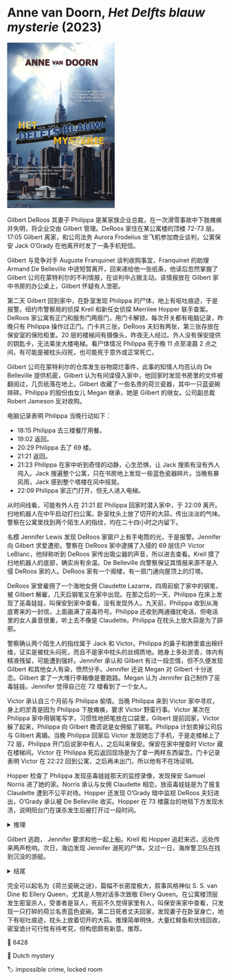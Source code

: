 # Anne van Doorn, <i>Het Delfts blauw mysterie</i> (2023)

<img src=images/2023_cover.jpg width=250/>

Gilbert DeRoos 其妻子 Philippa 是某家族企业总裁，在一次滑雪事故中下肢瘫痪并失明，将企业交由 Gilbert 管理。DeRoos 家住在某公寓楼的顶楼 72-73 层。17:05 Gilbert 离家，和公司法务 Aurora Frodelius 坐飞机参加商业谈判，公寓保安 Jack O’Grady 在他离开时发了一条手机短信。

Gilbert 与竞争对手 Auguste Franquinet 谈判收购事宜，Franquinet 的助理 Armand De Belleville 中途短暂离开，回来递给他一张纸条，他读后忽然掌握了 Gilbert 公司在蒙特利尔的不利情报，在谈判中占据主动。该情报放在 Gilbert 家中书房的办公桌上，Gilbert 怀疑有人泄密。

第二天 Gilbert 回到家中，在卧室发现 Philippa 的尸体，地上有呕吐痕迹，于是报警。纽约市警察局的侦探 Krell 和新任女侦探 Merrilee Hopper 联手查案。DeRoos 家公寓有正门和服务门两扇门，用门卡解锁，每次开关都有电脑记录，昨晚只有 Philippa 操作过正门。门卡共三张，DeRoos 夫妇有两张，第三张存放在保安室的保险柜里。20 层的楼梯间有摄像头，昨夜无人经过。外人没有保安提供的钥匙卡，无法乘坐大楼电梯。看尸体情况 Philippa 死于晚 11 点至凌晨 2 点之间，有可能是被枕头闷死，也可能死于意外或正常死亡。

Gilbert 公司在蒙特利尔的仓库发生谷物腐烂事件，此事的知情人均否认向 De Belleville 提供机密，Gilbert 认为有间谍侵入家中，他回家时发现书房里的文件被翻阅过，几页纸落在地上。Gilbert 收藏了一些名贵的荷兰瓷器，其中一只蓝瓷碗摔碎。Philippa 的股份由女儿 Megan 继承，她是 Gilbert 的继女。公司副总裁 Robert Jameson 反对收购。

电脑记录表明 Philippa 当晚行动如下：
* 18:15 Philippa 去三楼餐厅用餐。
* 19:02 返回。
* 20:29 Philippa 去了 69 楼。
* 21:21 返回。
* 21:23 Philippa 在家中听到奇怪的动静，心生恐惧，让 Jack 搜索有没有外人闯入。Jack 搜遍整个公寓，只在书房地上发现一些蓝色瓷器碎片。当晚有暴风雨，Jack 感到整个塔楼在风中摇晃。
* 22:09 Philippa 家正门打开，但无人进入电梯。

从时间线看，可能有外人在 21:21 趁 Philippa 回家时潜入家中，于 22:09 离开。扫地机器人在中午启动打扫公寓。卧室枕头上放了切开的大蒜，传出淡淡的气味。警察在公寓里找到两个陌生人的指纹，均在二十四小时之内留下。

名模 Jennifer Lewis 发现 DeRoos 家窗户上有手电筒的光，于是报警。Jennifer 向 Gilbert 求爱遭拒。警察在 DeRoos 家中逮捕了入侵的 69 层住户 Victor LeBlanc，他辩称听到 DeRoos 家传出吸尘器的声音，所以进去查看。Krell 摸了扫地机器人的底部，确实尚有余温。De Belleville 向警察保证其情报来源不是入侵 DeRoos 家的人。DeRoos 家有一个阁楼，有一扇门通向屋顶上的灯塔。

DeRoos 家曾雇佣了一个海地女佣 Claudette Lazarre，四周前偷了家中的钢笔，被 Gilbert 解雇，几天后钢笔又在家中出现。在那之后的一天，Philippa 在床上发现了巫毒娃娃，叫保安到家中查看，没有发现外人。九天前，Philippa 收到从海底寄来的一封信，上面画满了巫毒符号。Philippa 还收到两通骚扰电话，但电话里的女人鼻音很重，听上去不像是 Claudette。Philippa 在枕头上放大蒜是为了辟邪。

警察确认两个陌生人的指纹属于 Jack 和 Victor。Philippa 的鼻子和肺里查出棉纤维，证实是被枕头闷死，而且不是家中枕头的丝绸质地。她身上多处淤青，体内有精液残留，可能遭到强奸。Jennifer 承认和 Gilbert 有过一段恋情，但不久便发现 Gilbert 和其他女人有染，愤然分手。Jennifer 还说 Megan 对 Gilbert 十分迷恋。Gilbert 拿了一大堆行李箱像是要跑路。Megan 认为 Jennifer 自己制作了巫毒娃娃。Jennifer 觉得自己在 72 楼看到了一个女人。

Victor 承认自三个月前与 Philippa 偷情。当晚 Philippa 来到 Victor 家中寻欢，身上的淤青是因为 Philippa 下肢瘫痪，要求 Victor 野蛮行事。Victor 某次在 Philippa 家中用钢笔写字，习惯性地把笔放在口袋里，Gilbert 提前回家，Victor 躲了起来，Philippa 向 Gilbert 撒谎说是女佣偷了钢笔。Philippa 计划卖掉公司后与 Gilbert 离婚。当晚 Philippa 回家后 Victor 发现她忘了手机，于是走楼梯上了 72 层，Philippa 开门后说家中有人，之后叫来保安。保安在家中搜查时 Victor 藏在楼梯间。Victor 在 Philippa 死后返回现场是为了拿一两样东西留念。门卡记录表明 Victor 在 22:22 回到公寓，之后再未出门，所以他有不在场证明。

Hopper 检查了 Philippa 发现巫毒娃娃那天的监控录像，发现保安 Samuel Norris 进了她的家。Norris 承认与女佣 Claudette 相恋，放巫毒娃娃是为了报复 Claudette 遭到不公平对待。Hopper 还发现 O’Grady 暗中监视 DeRoos 夫妇进出，O’Grady 承认被 De Belleville 收买。Hopper 在 73 楼露台的地毯下方发现水渍，说明阳台门在谋杀发生后被打开过一段时间。

<details><summary>推理</summary>
De Belleville 提到 Philippa 可能接待了大楼里的一个秘密情人（伏线），还说他从未威胁过 Philippa（伏线），是因为他在 DeRoos 家中安放了窃听装置，知道 Victor 当晚来过公寓，也知道 Philippa 收到威胁电话。窃听装置可以接触到架子高处的瓷碗，能在窗户上投射灯光，而且没有离开公寓的记录，是一架窃听无人机。De Belleville 一周前拜访 Philippa 时留下无人机。案发当晚文件散落在书桌和地板上，是无人机的气流所致。Philippa 从 Victor 家回来后差点发现无人机，De Belleville 慌忙操纵无人机降落在瓷碗中，不慎将其推到地上摔碎。

凶手是 Gilbert，他出差前在家里撒了磷化氢颗粒，并打开了室内门和阳台门通风，把暖气升高以保持室温。O’Grady 觉得顶楼晃动，是因为吸入少量毒气引发头晕。午夜下起大雨，外面湿气进入室内，磷化氢在高湿度下迅速挥发，Philippa 吸入毒气，呕吐身亡。第二天 Gilbert 戴着防毒面具回家，开窗通风，并在卧室放大蒜以掩盖残留气味（如果是 Philippa 在前一天放的大蒜，气味在第二天应该已经消失）。第二天晚上扫地机器人并没有启动，底座发热只是因为停在了暖气上。Hopper 看到 Gilbert 把公文包放在走廊里，觉得十分奇怪，那是因为公文包里藏了防毒面具。Krell 找到了 Gilbert 藏在水箱里的防毒面具。
</details>

Gilbert 逃跑， Jennifer 要求和他一起上船。Krell 和 Hopper 追赶来迟，远处传来两声枪响。次日，海边发现 Jennifer 溺死的尸体。又过一日，海岸警卫队在找到沉没的游艇。

<details><summary>结尾</summary>
Aurora 贪污了地皮交易的钱，给 Philippa 打了法语的威胁电话，并参与策划了毒杀案。Aurora 击沉游艇，杀死 Gilbert 灭口。
</details>

完全可以起名为《荷兰瓷碗之谜》，篇幅不长密度极大，叙事风格神似 S. S. van Dine 和 Ellery Queen，尤其是人物对话多次致敬 Ellery Queen。在公寓楼顶层发生密室杀人，受害者是盲人，死前不久觉得家里有人，叫保安来家中查看，只发现一只打碎的荷兰名贵蓝色瓷碗。第二日死者丈夫回家，发现妻子在卧室身亡，地下有呕吐痕迹，枕头上放着切开的大蒜。推理简单明快，大量红鲱鱼和伏线回收，密室诡计可行性有待考究，但构思颇有新意。推荐。

:link: 6428

:file_folder: Dutch mystery

:label: impossible crime, locked room
